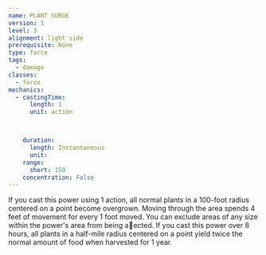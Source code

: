 ```yaml
---
name: PLANT SURGE
version: 1
level: 3
alignment: light side
prerequisite: None
type: force
tags:
  - damage
classes:
  - force
mechanics:
  - castingTime:
      length: 1
      unit: action



    duration:
      length: Instantaneous
      unit: 
    range:
      short: 150
    concentration: False
---
```

If you cast this power using 1 action, all normal
plants in a 100-foot radius centered on a point become
overgrown. Moving through the area spends 4 feet of
movement for every 1 foot moved. You can exclude
areas of any size within the power's area from being
a􀃠ected.
If you cast this power over 8 hours, all plants in a
half-mile radius centered on a point yield twice the
normal amount of food when harvested for 1 year.

    